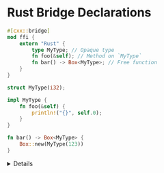 # Rust Bridge Declarations

```rust
#[cxx::bridge]
mod ffi {
    extern "Rust" {
        type MyType; // Opaque type
        fn foo(&self); // Method on `MyType`
        fn bar() -> Box<MyType>; // Free function
    }
}

struct MyType(i32);

impl MyType {
    fn foo(&self) {
        println!("{}", self.0);
    }
}

fn bar() -> Box<MyType> {
    Box::new(MyType(123))
}
```

<details>

* Items declared in the `extern "Rust"` reference items that are in scope in the
  parent module.
* The CXX code generator uses your `extern "Rust"` section(s) to produce a C++
  header file containing the corresponding C++ declarations. The generated
  header has the same path as the Rust source file containing the bridge, except
  with a .rs.h file extension.

</details>
